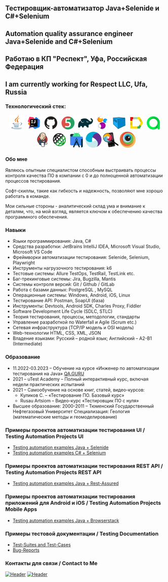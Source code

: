 ## Тестировщик-автоматизатор Java+Selenide и C#+Selenium
## Automation quality assurance engineer Java+Selenide and C#+Selenium
## Работаю в КП "Респект", Уфа, Российская Федерация
## I am currently working for Respect LLC, Ufa, Russia

### Технологический стек:
<p align="center">
<a href="https://www.java.com/"><img src="https://github.com/antonpimnev/diplom_ui/raw/main/images/logo/Java.svg" width="50" height="50"  alt="Java"/></a>
<a href="https://www.jetbrains.com/idea/"><img src="https://github.com/antonpimnev/diplom_ui/raw/main/images/logo/Idea.svg" width="50" height="50"  alt="IDEA"/></a>
<a href="https://github.com/"><img src="https://github.com/antonpimnev/diplom_ui/raw/main/images/logo/GitHub.svg" width="50" height="50"  alt="Github"/></a>
<a href="https://junit.org/junit5/"><img src="https://github.com/antonpimnev/diplom_ui/raw/main/images/logo/Junit5.svg" width="50" height="50"  alt="JUnit 5"/></a>
<a href="https://gradle.org/"><img src="https://github.com/antonpimnev/diplom_ui/raw/main/images/logo/Gradle.svg" width="50" height="50"  alt="Gradle"/></a>
<a href="https://selenide.org/"><img src="https://github.com/antonpimnev/diplom_ui/raw/main/images/logo/Selenide.svg" width="50" height="50"  alt="Selenide"/></a>
<a href="https://aerokube.com/selenoid/"><img src="https://github.com/antonpimnev/diplom_ui/raw/main/images/logo/Selenoid.svg" width="50" height="50"  alt="Selenoid"/></a>
<a href="https://github.com/allure-framework/allure2"><img src="https://github.com/antonpimnev/diplom_ui/raw/main/images/logo/Allure.svg" width="50" height="50"  alt="Allure"/></a>
<a href="https://qameta.io/"><img src="https://github.com/antonpimnev/diplom_ui/raw/main/images/logo/Allure_TO.svg" width="50" height="50"  alt="Allure TestOps"/></a>
<a href="https://www.jenkins.io/"><img src="https://github.com/antonpimnev/diplom_ui/raw/main/images/logo/Jenkins.svg" width="50" height="50"  alt="Jenkins"/></a>
<a href="https://rest-assured.io/"><img src="https://github.com/antonpimnev/qa_guru_rest_api/raw/diplom/images/logo/RestAssured.svg" width="50" height="50"  alt="Rest-assured"/></a>
<a href="https://developer.android.com/studio/"><img src="https://github.com/antonpimnev/qa_guru_hw22_mobile/raw/diplom/images/logo/androidstudio.svg" width="50" height="50"  alt="AndroidStudio"/></a>
<a href="https://appium.io/"><img src="https://github.com/antonpimnev/qa_guru_hw22_mobile/raw/diplom/images/logo/appium.svg" width="50" height="50"  alt="Appium"/></a>
<a href="https://appium.io/"><img src="https://github.com/antonpimnev/qa_guru_hw22_mobile/raw/diplom/images/logo/appium-inspector.png" width="50" height="50"  alt="AppiumInspector"/></a>
<a href="https://www.browserstack.com/"><img src="https://github.com/antonpimnev/qa_guru_hw22_mobile/raw/diplom/images/logo/browserstack.svg" width="50" height="50"  alt="Browserstack"/></a>
</p>

### Обо мне
Являюсь опытным специалистом способным выстраивать процессы контроля качества ПО в компании с 0 и до полноценной автоматизации процессов тестирования.

Софт-скиллы, такие как гибкость и надежность, позволяют мне хорошо работать в команде.

Мои сильные стороны - аналитический склад ума и внимание к деталям, что, на мой взгляд, является ключом к обеспечению качества программного обеспечения.

### Навыки
* Языки программирования: Java, C#
* Средства разработки: JetBrains IntelliJ IDEA, Microsoft Visual Studio, Microsoft VS Code
* Фреймворки автоматизации тестирования: Selenide, Selenium, Playwright
* Инструменты нагрузочного тестирования: k6
* Тестовые системы: Allure TestOps, TestRail, TestLink etc.
* Баг-трекинговые системы: Jira, Bugzilla, Mantis
* Системы контроля версий: Git / Github / GitLab
* Работа с базами данных: PostgreSQL , MySQL
* Операционные системы: Windows, Android, iOS, Linux
* Тестирование API: Postman, SoapUI (база)
* Инструменты: Devtools, Android SDK, Charles Proxy, Fiddler
* Software Development Life Cycle (SDLC, STLC)
* Теория тестирования, процессы, методологии, стандарты
* Управление разработкой по Waterfall и Agile (Scrum etc.)
* Сетевая инфраструктура (TCP/IP модель и OSI модель)
* Web-технологии HTML, CSS, XML, JSON
* Владение языками: Русский – родной язык; Английский – A2-B1 (Intermediate)

### Образование
* 11.2022-03.2023 – Обучение на курсе «Инженер по автоматизации тестирования на Java» [QA.GURU](https://qa.guru)
* 2021 – uTest Academy – Полный интерактивный курс, включая недели практических испытаний
* 2021 – Самообучение на основе книг, статей, видео-курсов:
    * Куликов С. – «Тестирование ПО. Базовый курс»
    * Rusau Artsiom – Видео-курс «Тестировщик ПО с нуля»
* Высшее образование:
  2000-2011 – Тюменский Государственный Нефтегазовый Университет
  Специализация: Геология (математические методы и геомоделирование)

### Примеры проектов автоматизации тестирования UI / Testing Automation Projects UI
- [Testing automation examples Java + Selenide](https://github.com/antonpimnev/diplom_ui)
- [Testing automation examples C# + Selenium](https://github.com/antonpimnev/testing)

### Примеры проектов автоматизации тестирования REST API / Testing Automation Projects REST API
- [Testing automation examples Java + Rest-Assured](https://github.com/antonpimnev/qa_guru_rest_api/tree/diplom)

### Примеры проектов автоматизации тестирования приложений для Android и iOS / Testing Automation Projects Mobile Apps
- [Testing automation examples Java + Browserstack](https://github.com/antonpimnev/qa_guru_hw22_mobile/tree/diplom)

### Примеры тестовой документации / Testing Documentation
- [Test-Suites and Test-Cases](https://github.com/antonpimnev/testcases)
- [Bug-Reports](https://github.com/antonpimnev/bugreports)


### Контакты для связи / Contact to Me
[![Header](https://img.shields.io/badge/Telegram-090909?style=for-the-badge&logo=telegram&logoColor=31a5db)](https://t.me/antonpimnev)
[![Header](https://img.shields.io/badge/Linkedin-090909?style=for-the-badge&logo=linkedin&logoColor=0073b1)](https://www.linkedin.com/in/anton-pimnev-404/)

